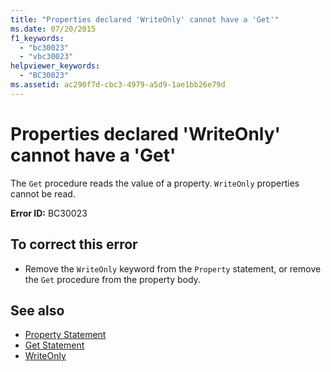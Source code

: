 ```yaml
---
title: "Properties declared 'WriteOnly' cannot have a 'Get'"
ms.date: 07/20/2015
f1_keywords: 
  - "bc30023"
  - "vbc30023"
helpviewer_keywords: 
  - "BC30023"
ms.assetid: ac290f7d-cbc3-4979-a5d9-1ae1bb26e79d
---
```

# Properties declared 'WriteOnly' cannot have a 'Get'
The `Get` procedure reads the value of a property. `WriteOnly` properties cannot be read.  
  
 **Error ID:** BC30023  
  
## To correct this error  
  
- Remove the `WriteOnly` keyword from the `Property` statement, or remove the `Get` procedure from the property body.  
  
## See also

- [Property Statement](../language-reference/statements/property-statement.md)
- [Get Statement](../language-reference/statements/get-statement.md)
- [WriteOnly](../language-reference/modifiers/writeonly.md)
